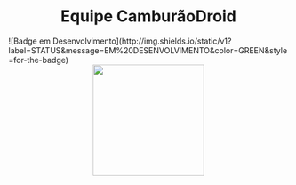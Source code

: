 <h1 align="center"> Equipe CamburãoDroid </h1>
![Badge em Desenvolvimento](http://img.shields.io/static/v1?label=STATUS&message=EM%20DESENVOLVIMENTO&color=GREEN&style=for-the-badge)

<div align="center">
<img width="200" src="https://i.imgur.com/VD4oaip.png"/>

</div>
